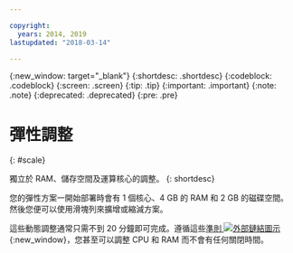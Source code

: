 ```yaml
---

copyright:
  years: 2014, 2019
lastupdated: "2018-03-14"

---
```


<!-- Attribute definitions --> 
{:new_window: target="_blank"}
{:shortdesc: .shortdesc}
{:codeblock: .codeblock}
{:screen: .screen}
{:tip: .tip}
{:important: .important}
{:note: .note}
{:deprecated: .deprecated}
{:pre: .pre}

# 彈性調整
{: #scale}

獨立於 RAM、儲存空間及運算核心的調整。
{: shortdesc}

您的彈性方案一開始部署時會有 1 個核心、4 GB 的 RAM 和 2 GB 的磁碟空間。然後您便可以使用滑塊列來擴增或縮減方案。

這些動態調整通常只需不到 20 分鐘即可完成。遵循這些[準則 ![外部鏈結圖示](../../icons/launch-glyph.svg "外部鏈結圖示")](https://developer.ibm.com/answers/questions/381931/how-can-i-scale-cpu-up-and-down-without-downtime-o.html){:new_window}，您甚至可以調整 CPU 和 RAM 而不會有任何關閉時間。
